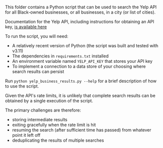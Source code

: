This folder contains a Python script that can be used to search the Yelp API
for all Black-owned businesses, or all businesses, in a city (or list of cities).

Documentation for the Yelp API, including instructions for obtaining an API key,
[is available here](https://docs.developer.yelp.com/docs/fusion-intro)

To run the script, you will need:
- A relatively recent version of Python (the script was built and tested with v3.11)
- The dependencies in `requirements.txt` installed
- An environment variable named `YELP_API_KEY` that stores your API key
- To implement a connection to a data store of your choosing where search results can persist

Run `python yelp_business_results.py --help` for a brief description of how to use the script.

Given the API's rate limits, it is unlikely that complete search results can be
obtained by a single execution of the script.

The primary challenges are therefore:
- storing intermediate results
- exiting gracefully when the rate limit is hit
- resuming the search (after sufficient time has passed) from whatever point it left off
- deduplicating the results of multiple searches
